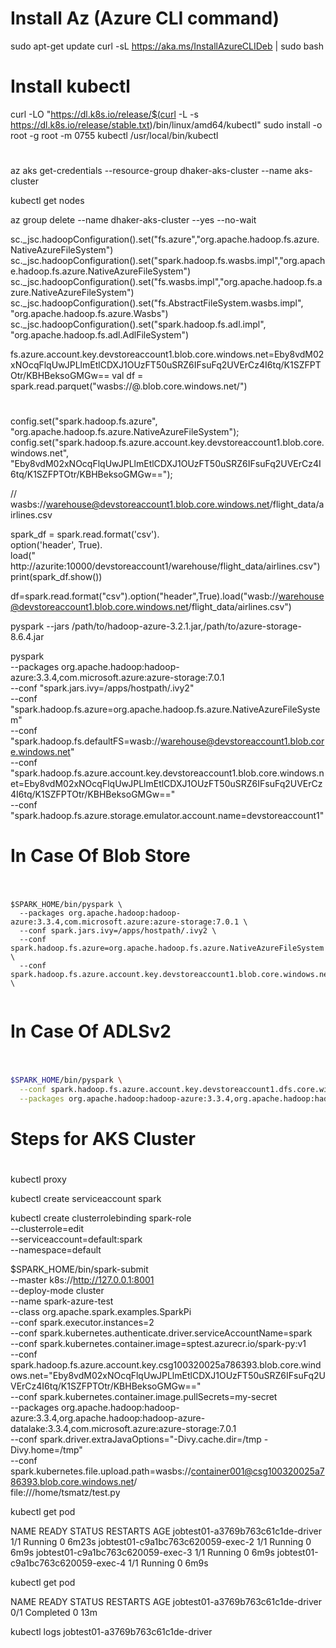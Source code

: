 # Install Az (Azure CLI command)

sudo apt-get update
curl -sL https://aka.ms/InstallAzureCLIDeb | sudo bash

# Install kubectl
curl -LO "https://dl.k8s.io/release/$(curl -L -s https://dl.k8s.io/release/stable.txt)/bin/linux/amd64/kubectl"
sudo install -o root -g root -m 0755 kubectl /usr/local/bin/kubectl

#
#
#
az aks get-credentials --resource-group dhaker-aks-cluster --name aks-cluster

kubectl get nodes

az group delete --name dhaker-aks-cluster --yes --no-wait


sc._jsc.hadoopConfiguration().set("fs.azure","org.apache.hadoop.fs.azure.NativeAzureFileSystem")
sc._jsc.hadoopConfiguration().set("spark.hadoop.fs.wasbs.impl","org.apache.hadoop.fs.azure.NativeAzureFileSystem")
sc._jsc.hadoopConfiguration().set("fs.wasbs.impl","org.apache.hadoop.fs.azure.NativeAzureFileSystem")
sc._jsc.hadoopConfiguration().set("fs.AbstractFileSystem.wasbs.impl", "org.apache.hadoop.fs.azure.Wasbs")
sc._jsc.hadoopConfiguration().set("spark.hadoop.fs.adl.impl", "org.apache.hadoop.fs.adl.AdlFileSystem")

fs.azure.account.key.devstoreaccount1.blob.core.windows.net=Eby8vdM02xNOcqFlqUwJPLlmEtlCDXJ1OUzFT50uSRZ6IFsuFq2UVErCz4I6tq/K1SZFPTOtr/KBHBeksoGMGw==
val df = spark.read.parquet("wasbs://<container-name>@<storage-account-name>.blob.core.windows.net/<directory-name>")
#
#
#

config.set("spark.hadoop.fs.azure", "org.apache.hadoop.fs.azure.NativeAzureFileSystem");
config.set("spark.hadoop.fs.azure.account.key.devstoreaccount1.blob.core.windows.net", "Eby8vdM02xNOcqFlqUwJPLlmEtlCDXJ1OUzFT50uSRZ6IFsuFq2UVErCz4I6tq/K1SZFPTOtr/KBHBeksoGMGw==");

// wasbs://warehouse@devstoreaccount1.blob.core.windows.net/flight_data/airlines.csv

spark_df = spark.read.format('csv').\
option('header', True).\
load(" http://azurite:10000/devstoreaccount1/warehouse/flight_data/airlines.csv")
print(spark_df.show())

df=spark.read.format("csv").option("header",True).load("wasb://warehouse@devstoreaccount1.blob.core.windows.net/flight_data/airlines.csv")

pyspark --jars /path/to/hadoop-azure-3.2.1.jar,/path/to/azure-storage-8.6.4.jar

pyspark \
--packages org.apache.hadoop:hadoop-azure:3.3.4,com.microsoft.azure:azure-storage:7.0.1 \
--conf "spark.jars.ivy=/apps/hostpath/.ivy2" \
--conf "spark.hadoop.fs.azure=org.apache.hadoop.fs.azure.NativeAzureFileSystem" \
--conf "spark.hadoop.fs.defaultFS=wasb://warehouse@devstoreaccount1.blob.core.windows.net" \
--conf "spark.hadoop.fs.azure.account.key.devstoreaccount1.blob.core.windows.net=Eby8vdM02xNOcqFlqUwJPLlmEtlCDXJ1OUzFT50uSRZ6IFsuFq2UVErCz4I6tq/K1SZFPTOtr/KBHBeksoGMGw==" \
--conf "spark.hadoop.fs.azure.storage.emulator.account.name=devstoreaccount1"

#
# In Case Of Blob Store
#

```shell

$SPARK_HOME/bin/pyspark \
  --packages org.apache.hadoop:hadoop-azure:3.3.4,com.microsoft.azure:azure-storage:7.0.1 \
  --conf spark.jars.ivy=/apps/hostpath/.ivy2 \
  --conf spark.hadoop.fs.azure=org.apache.hadoop.fs.azure.NativeAzureFileSystem \
  --conf spark.hadoop.fs.azure.account.key.devstoreaccount1.blob.core.windows.net="Eby8vdM02xNOcqFlqUwJPLlmEtlCDXJ1OUzFT50uSRZ6IFsuFq2UVErCz4I6tq/K1SZFPTOtr/KBHBeksoGMGw==" \
  

```
  
#
# In Case Of ADLSv2
#  

```bash
 
$SPARK_HOME/bin/pyspark \
  --conf spark.hadoop.fs.azure.account.key.devstoreaccount1.dfs.core.windows.net="Eby8vdM02xNOcqFlqUwJPLlmEtlCDXJ1OUzFT50uSRZ6IFsuFq2UVErCz4I6tq/K1SZFPTOtr/KBHBeksoGMGw=="  \
  --packages org.apache.hadoop:hadoop-azure:3.3.4,org.apache.hadoop:hadoop-azure-datalake:3.3.4

```

#
# Steps for AKS Cluster
#

kubectl proxy

kubectl create serviceaccount spark

kubectl create clusterrolebinding spark-role \
  --clusterrole=edit \
  --serviceaccount=default:spark \
  --namespace=default


$SPARK_HOME/bin/spark-submit \
  --master k8s://http://127.0.0.1:8001 \
  --deploy-mode cluster \
  --name spark-azure-test \
  --class org.apache.spark.examples.SparkPi \
  --conf spark.executor.instances=2 \
  --conf spark.kubernetes.authenticate.driver.serviceAccountName=spark \
  --conf spark.kubernetes.container.image=sptest.azurecr.io/spark-py:v1 \
  --conf spark.hadoop.fs.azure.account.key.csg100320025a786393.blob.core.windows.net="Eby8vdM02xNOcqFlqUwJPLlmEtlCDXJ1OUzFT50uSRZ6IFsuFq2UVErCz4I6tq/K1SZFPTOtr/KBHBeksoGMGw==" \
  --conf spark.kubernetes.container.image.pullSecrets=my-secret \
  --packages org.apache.hadoop:hadoop-azure:3.3.4,org.apache.hadoop:hadoop-azure-datalake:3.3.4,com.microsoft.azure:azure-storage:7.0.1 \
  --conf spark.driver.extraJavaOptions="-Divy.cache.dir=/tmp -Divy.home=/tmp" \
  --conf spark.kubernetes.file.upload.path=wasbs://container001@csg100320025a786393.blob.core.windows.net/ \
  file:///home/tsmatz/test.py
  
  
kubectl get pod

NAME                                READY   STATUS    RESTARTS   AGE
jobtest01-a3769b763c61c1de-driver   1/1     Running   0          6m23s
jobtest01-c9a1bc763c620059-exec-2   1/1     Running   0          6m9s
jobtest01-c9a1bc763c620059-exec-3   1/1     Running   0          6m9s
jobtest01-c9a1bc763c620059-exec-4   1/1     Running   0          6m9s



kubectl get pod

NAME                                READY   STATUS      RESTARTS   AGE
jobtest01-a3769b763c61c1de-driver   0/1     Completed   0          13m


kubectl logs jobtest01-a3769b763c61c1de-driver


